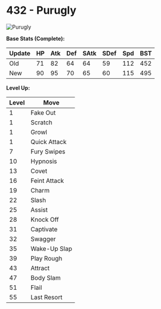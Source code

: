 # 432 - Purugly
![][432]

**Base Stats (Complete):**

Update | HP | Atk | Def | SAtk | SDef | Spd | BST
---    | ---| --- | --- | ---  | ---  | --- | ---
Old    | 71 |  82 |  64 |  64  |  59  |  112  |  452
New    | 90 |  95 |  70 |  65  |  60  |  115  |  495

**Level Up:**

Level | Move
---   | ---
  1   | Fake Out
  1   | Scratch
  1   | Growl
  1   | Quick Attack
  7   | Fury Swipes
 10   | Hypnosis
 13   | Covet
 16   | Feint Attack
 19   | Charm
 22   | Slash
 25   | Assist
 28   | Knock Off
 31   | Captivate
 32   | Swagger
 35   | Wake-Up Slap
 39   | Play Rough
 43   | Attract
 47   | Body Slam
 51   | Flail
 55   | Last Resort



[432]: https://raw.githubusercontent.com/PokeAPI/sprites/master/sprites/pokemon/432.png "Purugly"
